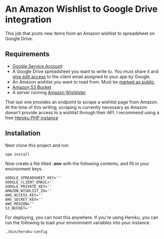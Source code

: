 # An Amazon Wishlist to Google Drive integration

This  job that posts new items from an Amazon wishlist to spreadsheet on Google Drive.


## Requirements

- [Google Service Account](https://developers.google.com/identity/protocols/OAuth2ServiceAccount)
- A Google Drive spreadsheet you want to write to. You must share it and [give edit access](https://support.google.com/drive/answer/2494822?hl=en) to the client email assigned to your app by Google.
- An Amazon wishlist you want to read from. Must be [marked as public](http://www.amazon.com/gp/help/customer/display.html?nodeId=501094).
- [Amazon S3 Bucket](https://aws.amazon.com/s3/)
- A server running [Amazon Wishlister](https://github.com/doitlikejustin/amazon-wish-lister)

That last one provides an endpoint to scrape a wishlist page from Amazon. At the time of this writing, scraping is currently necessary as Amazon doesn't provide access to a wishlist through their API. I recommend using a free [Heroku PHP instance](https://devcenter.heroku.com/articles/getting-started-with-php#introduction)

## Installation

Next clone this project and run:

```
npm install
```

Now create a file titled **.env** with the following contents, and fill in your environment keys.

```
GOOGLE_SPREADSHEET_KEY=''
GOOGLE_CLIENT_EMAIL=''
GOOGLE_PRIVATE_KEY=''
AMAZON_WISHLIST_ID=''
AWS_ACCESS_KEY=''
AWS_SECRET_KEY=''
AWS_REGION=''
S3_BUCKET=''
```

For deploying, you can host this anywhere. If you're using Heroku, you can run the following to load your environment variables into your instance.

```
./bin/heroku-config
```


